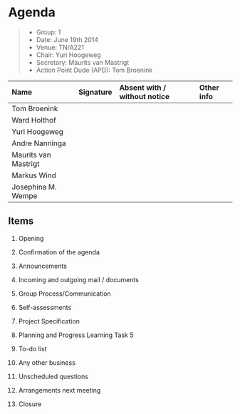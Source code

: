 # Agenda

> * Group: 1
> * Date: June 19th 2014
> * Venue: TN/A221
> * Chair: Yuri Hoogeweg
> * Secretary: Maurits van Mastrigt
> * Action Point Dude (APD): Tom Broenink

| Name                        | Signature   | Absent with / without notice | Other info  |
| :-------------------------- | :---------- | :--------------------------- | :---------- |
| Tom Broenink                |             |                              |             |
| Ward Holthof                |             |                              |             |
| Yuri Hoogeweg               |             |                              |             |
| Andre Nanninga              |             |                              |             |
| Maurits van Mastrigt        |             |                              |             |
| Markus Wind                 |             |                              |             |
| Josephina M. Wempe          |             |                              |             |

## Items

1. Opening

2. Confirmation of the agenda

3. Announcements

4. Incoming and outgoing mail / documents

5. Group Process/Communication

6. Self-assessments

7. Project Specification

8. Planning and Progress Learning Task 5

9. To-do list

10. Any other business

11. Unscheduled questions

12. Arrangements next meeting

13. Closure